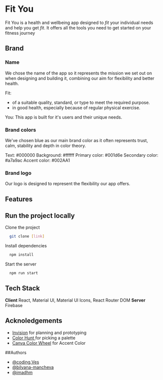 # Fit You

Fit You is a health and wellbeing app designed to _fit_ your individual needs and help you get _fit_. It offers all the tools you need to get started on your fitness journey

## Brand

### Name

We chose the name of the app so it represents the mission we set out on when designing and building it, combining our aim for flexibility and better health.

Fit:

- of a suitable quality, standard, or type to meet the required purpose.
- in good health, especially because of regular physical exercise.

You:
This app is built for it's users and their unique needs.

### Brand colors

We've chosen blue as our main brand color as it often represents trust, calm, stability and depth in color theory.

Text: #000000
Background: #ffffff
Primary color: #001d6e
Secondary color: #a7a9ac
Accent color: #002AA1

### Brand logo

Our logo is designed to represent the flexibility our app offers.

## Features

## Run the project locally

Clone the project

```bash
  git clone [link]
```

Install dependencies

```bash
  npm install
```

Start the server

```bash
  npm run start
```

## Tech Stack

**Client** React, Material UI, Material UI Icons, React Router DOM
**Server** Firebase

## Acknoledgements

- [Invision](https://studiolucky13.invisionapp.com/freehand/Fitness-Tracker-ZhYg9kXXN) for planning and prototyping
- [Color Hunt ](https://colorhunt.co/) for picking a palette
- [Canva Color Wheel](https://www.canva.com/colors/color-wheel/) for Accent Color

##Authors

- [@coding.Ves](https://gitlab.com/coding.Ves)
- [@bilyana-mancheva](https://gitlab.com/bilyana-mancheva)
- [@imadhm](https://gitlab.com/imadhm)
